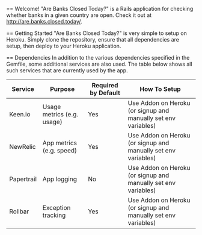 == Welcome!
"Are Banks Closed Today?" is a Rails application for checking whether banks in a given country are open.  Check it out at http://are.banks.closed.today/.

== Getting Started
"Are Banks Closed Today?" is very simple to setup on Heroku.  Simply clone the repository, ensure that all dependencies are setup, then deploy to your Heroku application.

== Dependencies
In addition to the various dependencies specified in the Gemfile, some additional services are also used.  The table below shows all such services that are currently used by the app.

| Service       | Purpose                    | Required by Default    | How To Setup                                                   |
| ------------- | -------------              | ------------           | --------------                                                 |
| Keen.io       | Usage metrics (e.g. usage) | Yes                    | Use Addon on Heroku (or signup and manually set env variables) |
| NewRelic      | App metrics (e.g. speed)   | Yes                    | Use Addon on Heroku (or signup and manually set env variables) |
| Papertrail    | App logging                | No                     | Use Addon on Heroku (or signup and manually set env variables) |
| Rollbar       | Exception tracking         | Yes                    | Use Addon on Heroku (or signup and manually set env variables) |